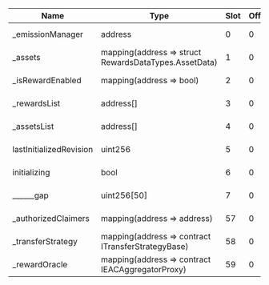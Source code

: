 | Name                    | Type                                                  | Slot | Offset | Bytes | Contract                                                                        |
|-------------------------|-------------------------------------------------------|------|--------|-------|---------------------------------------------------------------------------------|
| _emissionManager        | address                                               | 0    | 0      | 20    | lib/aave-v3-periphery/contracts/rewards/RewardsController.sol:RewardsController |
| _assets                 | mapping(address => struct RewardsDataTypes.AssetData) | 1    | 0      | 32    | lib/aave-v3-periphery/contracts/rewards/RewardsController.sol:RewardsController |
| _isRewardEnabled        | mapping(address => bool)                              | 2    | 0      | 32    | lib/aave-v3-periphery/contracts/rewards/RewardsController.sol:RewardsController |
| _rewardsList            | address[]                                             | 3    | 0      | 32    | lib/aave-v3-periphery/contracts/rewards/RewardsController.sol:RewardsController |
| _assetsList             | address[]                                             | 4    | 0      | 32    | lib/aave-v3-periphery/contracts/rewards/RewardsController.sol:RewardsController |
| lastInitializedRevision | uint256                                               | 5    | 0      | 32    | lib/aave-v3-periphery/contracts/rewards/RewardsController.sol:RewardsController |
| initializing            | bool                                                  | 6    | 0      | 1     | lib/aave-v3-periphery/contracts/rewards/RewardsController.sol:RewardsController |
| ______gap               | uint256[50]                                           | 7    | 0      | 1600  | lib/aave-v3-periphery/contracts/rewards/RewardsController.sol:RewardsController |
| _authorizedClaimers     | mapping(address => address)                           | 57   | 0      | 32    | lib/aave-v3-periphery/contracts/rewards/RewardsController.sol:RewardsController |
| _transferStrategy       | mapping(address => contract ITransferStrategyBase)    | 58   | 0      | 32    | lib/aave-v3-periphery/contracts/rewards/RewardsController.sol:RewardsController |
| _rewardOracle           | mapping(address => contract IEACAggregatorProxy)      | 59   | 0      | 32    | lib/aave-v3-periphery/contracts/rewards/RewardsController.sol:RewardsController |
